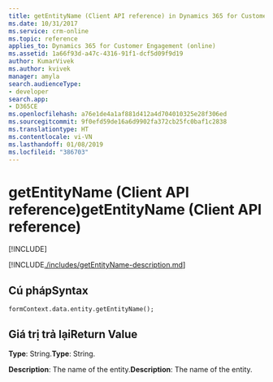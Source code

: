 ```yaml
---
title: getEntityName (Client API reference) in Dynamics 365 for Customer Engagement| MicrosoftDocs
ms.date: 10/31/2017
ms.service: crm-online
ms.topic: reference
applies_to: Dynamics 365 for Customer Engagement (online)
ms.assetid: 1a66f93d-a47c-4316-91f1-dcf5d09f9d19
author: KumarVivek
ms.author: kvivek
manager: amyla
search.audienceType:
- developer
search.app:
- D365CE
ms.openlocfilehash: a76e1de4a1af881d412a4d704010325e28f306ed
ms.sourcegitcommit: 9f0efd59de16a6d9902fa372cb25fc0baf1c2838
ms.translationtype: HT
ms.contentlocale: vi-VN
ms.lasthandoff: 01/08/2019
ms.locfileid: "386703"
---
```

# <a name="getentityname-client-api-reference"></a><span data-ttu-id="bc71e-102">getEntityName (Client API reference)</span><span class="sxs-lookup"><span data-stu-id="bc71e-102">getEntityName (Client API reference)</span></span>

[!INCLUDE[](../../../../includes/cc_applies_to_update_9_0_0.md)]

[!INCLUDE[./includes/getEntityName-description.md](./includes/getEntityName-description.md)]

## <a name="syntax"></a><span data-ttu-id="bc71e-103">Cú pháp</span><span class="sxs-lookup"><span data-stu-id="bc71e-103">Syntax</span></span>

`formContext.data.entity.getEntityName();`

## <a name="return-value"></a><span data-ttu-id="bc71e-104">Giá trị trả lại</span><span class="sxs-lookup"><span data-stu-id="bc71e-104">Return Value</span></span>

<span data-ttu-id="bc71e-105">**Type**: String.</span><span class="sxs-lookup"><span data-stu-id="bc71e-105">**Type**: String.</span></span>

<span data-ttu-id="bc71e-106">**Description**: The name of the entity.</span><span class="sxs-lookup"><span data-stu-id="bc71e-106">**Description**: The name of the entity.</span></span>



